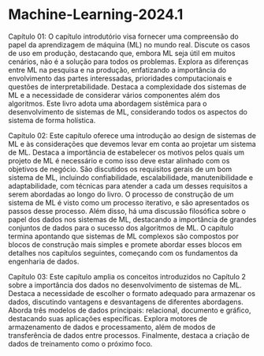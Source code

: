 # Machine-Learning-2024.1
Capítulo 01:
O capítulo introdutório visa fornecer uma compreensão do papel da aprendizagem de máquina (ML) no mundo real. Discute os casos de uso em produção, destacando que, embora ML seja útil em muitos cenários, não é a solução para todos os problemas. Explora as diferenças entre ML na pesquisa e na produção, enfatizando a importância do envolvimento das partes interessadas, prioridades computacionais e questões de interpretabilidade. Destaca a complexidade dos sistemas de ML e a necessidade de considerar vários componentes além dos algoritmos. Este livro adota uma abordagem sistêmica para o desenvolvimento de sistemas de ML, considerando todos os aspectos do sistema de forma holística.

Capítulo 02:
Este capítulo oferece uma introdução ao design de sistemas de ML e às considerações que devemos levar em conta ao projetar um sistema de ML. Destaca a importância de estabelecer os motivos pelos quais um projeto de ML é necessário e como isso deve estar alinhado com os objetivos de negócio. São discutidos os requisitos gerais de um bom sistema de ML, incluindo confiabilidade, escalabilidade, manutenibilidade e adaptabilidade, com técnicas para atender a cada um desses requisitos a serem abordadas ao longo do livro. O processo de construção de um sistema de ML é visto como um processo iterativo, e são apresentados os passos desse processo. Além disso, há uma discussão filosófica sobre o papel dos dados nos sistemas de ML, destacando a importância de grandes conjuntos de dados para o sucesso dos algoritmos de ML. O capítulo termina apontando que sistemas de ML complexos são compostos por blocos de construção mais simples e promete abordar esses blocos em detalhes nos capítulos seguintes, começando com os fundamentos da engenharia de dados.


Capítulo 03:
Este capítulo amplia os conceitos introduzidos no Capítulo 2 sobre a importância dos dados no desenvolvimento de sistemas de ML. Destaca a necessidade de escolher o formato adequado para armazenar os dados, discutindo vantagens e desvantagens de diferentes abordagens. Aborda três modelos de dados principais: relacional, documento e gráfico, destacando suas aplicações específicas. Explora motores de armazenamento de dados e processamento, além de modos de transferência de dados entre processos. Finalmente, destaca a criação de dados de treinamento como o próximo foco.
